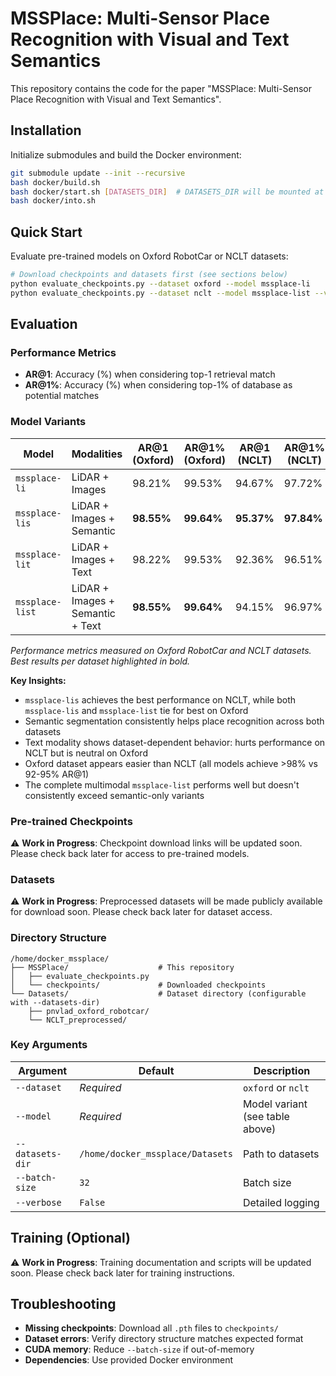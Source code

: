 # MSSPlace: Multi-Sensor Place Recognition with Visual and Text Semantics

This repository contains the code for the paper "MSSPlace: Multi-Sensor Place Recognition with Visual and Text Semantics".

## Installation

Initialize submodules and build the Docker environment:

```bash
git submodule update --init --recursive
bash docker/build.sh
bash docker/start.sh [DATASETS_DIR]  # DATASETS_DIR will be mounted at /home/docker_mssplace/Datasets
bash docker/into.sh
```

## Quick Start

Evaluate pre-trained models on Oxford RobotCar or NCLT datasets:

```bash
# Download checkpoints and datasets first (see sections below)
python evaluate_checkpoints.py --dataset oxford --model mssplace-li
python evaluate_checkpoints.py --dataset nclt --model mssplace-list --verbose
```

## Evaluation

### Performance Metrics

- **AR@1**: Accuracy (%) when considering top-1 retrieval match
- **AR@1%**: Accuracy (%) when considering top-1% of database as potential matches

### Model Variants

| Model | Modalities | AR@1 (Oxford) | AR@1% (Oxford) | AR@1 (NCLT) | AR@1% (NCLT) | Description |
|-------|------------|---------------|----------------|-------------|--------------|-------------|
| `mssplace-li` | LiDAR + Images | 98.21% | 99.53% | 94.67% | 97.72% | Basic multimodal |
| `mssplace-lis` | LiDAR + Images + Semantic | **98.55%** | **99.64%** | **95.37%** | **97.84%** | Adds semantic segmentation |
| `mssplace-lit` | LiDAR + Images + Text | 98.22% | 99.53% | 92.36% | 96.51% | Adds text descriptions |
| `mssplace-list` | LiDAR + Images + Semantic + Text | **98.55%** | **99.64%** | 94.15% | 96.97% | Complete multimodal |

*Performance metrics measured on Oxford RobotCar and NCLT datasets. Best results per dataset highlighted in bold.*

**Key Insights:**
- `mssplace-lis` achieves the best performance on NCLT, while both `mssplace-lis` and `mssplace-list` tie for best on Oxford
- Semantic segmentation consistently helps place recognition across both datasets
- Text modality shows dataset-dependent behavior: hurts performance on NCLT but is neutral on Oxford
- Oxford dataset appears easier than NCLT (all models achieve >98% vs 92-95% AR@1)
- The complete multimodal `mssplace-list` performs well but doesn't consistently exceed semantic-only variants

### Pre-trained Checkpoints

⚠️ **Work in Progress**: Checkpoint download links will be updated soon. Please check back later for access to pre-trained models.

### Datasets

⚠️ **Work in Progress**: Preprocessed datasets will be made publicly available for download soon. Please check back later for dataset access.

### Directory Structure

```
/home/docker_mssplace/
├── MSSPlace/                    # This repository
│   ├── evaluate_checkpoints.py
│   └── checkpoints/             # Downloaded checkpoints
└── Datasets/                    # Dataset directory (configurable with --datasets-dir)
    ├── pnvlad_oxford_robotcar/
    └── NCLT_preprocessed/
```

### Key Arguments

| Argument | Default | Description |
|----------|---------|-------------|
| `--dataset` | *Required* | `oxford` or `nclt` |
| `--model` | *Required* | Model variant (see table above) |
| `--datasets-dir` | `/home/docker_mssplace/Datasets` | Path to datasets |
| `--batch-size` | `32` | Batch size |
| `--verbose` | `False` | Detailed logging |

## Training (Optional)

⚠️ **Work in Progress**: Training documentation and scripts will be updated soon. Please check back later for training instructions.

## Troubleshooting

- **Missing checkpoints**: Download all `.pth` files to `checkpoints/`
- **Dataset errors**: Verify directory structure matches expected format
- **CUDA memory**: Reduce `--batch-size` if out-of-memory
- **Dependencies**: Use provided Docker environment
